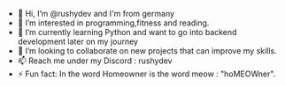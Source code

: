 - 👋 Hi, I’m  @rushydev and I'm from germany
- 👀 I’m interested in programming,fitness and reading.
- 🌱 I’m currently learning Python and want to go into backend development later on my journey
- 💞️ I’m looking to collaborate on new projects that can improve my skills.
- 📫 Reach me under my Discord : rushydev
- ⚡ Fun fact: In the word Homeowner is the word meow : "hoMEOWner".

<!---
rushydev8/rushydev8 is a ✨ special ✨ repository because its `README.md` (this file) appears on your GitHub profile.
You can click the Preview link to take a look at your changes.
--->
